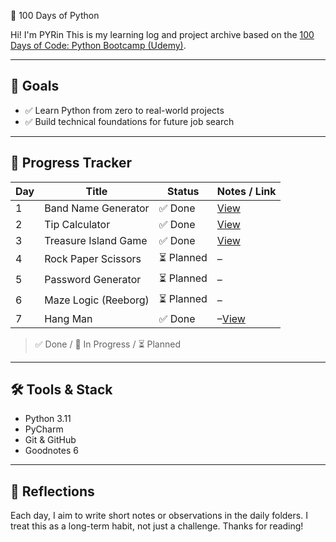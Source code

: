 🐍 100 Days of Python

Hi! I'm PYRin This is my learning log and project archive based on the [100 Days of Code: Python Bootcamp (Udemy)](https://www.udemy.com/course/100-days-of-code/).

---

## 🎯 Goals

* ✅ Learn Python from zero to real-world projects
* ✅ Build technical foundations for future job search

---

## 📅 Progress Tracker

| Day | Title                | Status         | Notes / Link              |
| --- | -------------------- | -------------- | ------------------------- |
| 1   | Band Name Generator  | ✅ Done         | [View](./day01)          |
| 2   | Tip Calculator       | ✅ Done         | [View](./day02)          | 
| 3   | Treasure Island Game | ✅ Done         | [View](./day03)          |
| 4   | Rock Paper Scissors  | ⏳ Planned      | –                        |
| 5   | Password Generator   | ⏳ Planned      | –                        |
| 6   | Maze Logic (Reeborg) | ⏳ Planned      | –                        |
| 7   | Hang Man             | ✅ Done         | –[View](./day07) |       |
> ✅ Done / 🚧 In Progress / ⏳ Planned

---

## 🛠️ Tools & Stack
* Python 3.11
* PyCharm
* Git & GitHub
* Goodnotes 6 

---

## 🧠 Reflections

Each day, I aim to write short notes or observations in the daily folders.
I treat this as a long-term habit, not just a challenge. Thanks for reading!
